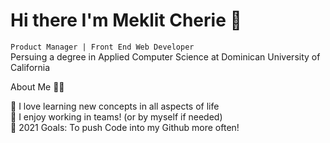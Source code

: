 # Hi there I'm Meklit Cherie 👋
```Product Manager | Front End Web Developer``` <br/>
Persuing a degree in Applied Computer Science at Dominican University of California

About Me 🙋🏻 <br/>

🔭 I love learning new concepts in all aspects of life <br/>
👯 I enjoy working in teams! (or by myself if needed) <br/>
🥅 2021 Goals: To push Code into my Github more often! <br/>


